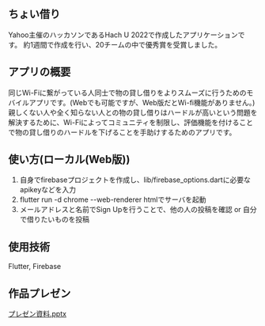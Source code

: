 ## ちょい借り

Yahoo主催のハッカソンであるHach U 2022で作成したアプリケーションです。
約1週間で作成を行い、20チームの中で優秀賞を受賞しました。

## アプリの概要
同じWi-Fiに繋がっている人同士で物の貸し借りをよりスムーズに行うためのモバイルアプリです。(Webでも可能ですが、Web版だとWi-fi機能がありません。)</br>
親しくない人や全く知らない人との物の貸し借りはハードルが高いという問題を解決するために、Wi-Fiによってコミュニティを制限し、評価機能を付けることで物の貸し借りのハードルを下げることを手助けするためのアプリです。

## 使い方(ローカル(Web版))
1. 自身でfirebaseプロジェクトを作成し、lib/firebase_options.dartに必要なapikeyなどを入力
2. flutter run -d chrome --web-renderer htmlでサーバを起動
3. メールアドレスと名前でSign Upを行うことで、他の人の投稿を確認 or 自分で借りたいものを投稿 

## 使用技術
Flutter, Firebase

## 作品プレゼン
[プレゼン資料.pptx](https://github.com/chest760/choigari_app/files/9690392/default.pptx)
